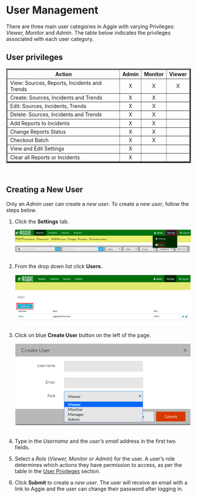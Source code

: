 # User Management

There are three main user categories in Aggie with varying Privileges: *Viewer, Monitor* and *Admin*. The table below indicates the privileges associated with each user category.

## User privileges

<table border="3" width="100%" cellpadding="4" cellspacing="4">

  <tr>
    <th>Action</th>
    <th>Admin</th>
    <th>Monitor</th>
    <th>Viewer</th>
  </tr>

  <tr>
    <td>View: Sources, Reports, Incidents and Trends</td>
    <td style="text-align:center">X</td>
    <td style="text-align:center">X</td>
    <td style="text-align:center">X</td>
  </tr>

  <tr>
    <td>Create: Sources, Incidents and Trends</td>
    <td style="text-align:center">X</td>
    <td style="text-align:center">X</td>
    <td></td>
  </tr>

  <tr>
    <td>Edit: Sources, Incidents, Trends</td>
    <td style="text-align:center">X</td>
    <td style="text-align:center">X</td>
    <td></td>
  </tr>

  <tr>
    <td>Delete: Sources, Incidents and Trends</td>
    <td style="text-align:center">X</td>
    <td style="text-align:center">X</td>
    <td></td>
  </tr>

  <tr>
    <td>Add Reports to Incidents</td>
    <td style="text-align:center">X</td>
    <td style="text-align:center">X</td>
    <td></td>
  </tr>

  <tr>
    <td>Change Reports Status</td>
    <td style="text-align:center">X</td>
    <td style="text-align:center">X</td>
    <td></td>
  </tr>

  <tr>
    <td>Checkout Batch</td>
    <td style="text-align:center">X</td>
    <td style="text-align:center">X</td>
    <td></td>
  </tr>

  <tr>
    <td>View and Edit Settings</td>
    <td style="text-align:center">X</td>
    <td></td>
    <td></td>
  </tr>

  <tr>
    <td>Clear all Reports or Incidents</td>
    <td style="text-align:center">X</td>
    <td></td>
    <td></td>
  </tr>
</table> <br/>

## Creating a New User

Only an *Admin* user can create a *new user*. To create a *new user*, follow the steps below.

1.  Click the **Settings** tab.

    ![Creating a New User](settings.png)

2.  From the drop down list click **Users**.

    ![Creating a new User](creating_a_new_user.png)

3.  Click on blue **Create User** button on the left of the page.

    ![Creating a new User](creating_users.png)

4.  Type in the *Username* and the *user’s email* address in the first two fields.
5.  Select a *Role* (*Viewer, Monitor or Admin*) for the user. A user’s role determines which actions they have permission to access, as per the table in the [User Privileges](#user-privileges) section.
6.  Click **Submit** to create a *new user*. The user will receive an email with a link to Aggie and the user can change their password after logging in.

